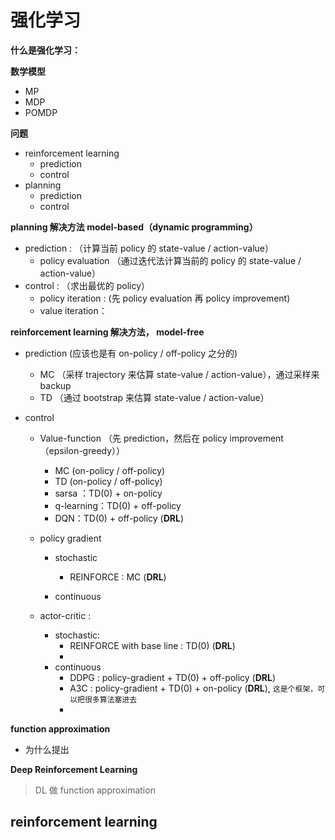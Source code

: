 # 强化学习

**什么是强化学习：**





**数学模型**

* MP
* MDP
* POMDP

**问题**

* reinforcement learning
  * prediction
  * control
* planning
  * prediction
  * control

**planning 解决方法 model-based（dynamic programming）**

* prediction : （计算当前 policy 的 state-value / action-value）
  * policy evaluation （通过迭代法计算当前的 policy 的 state-value / action-value）
* control : （求出最优的 policy）
  * policy iteration : (先 policy evaluation 再 policy improvement)
  * value iteration：

**reinforcement learning 解决方法， model-free**

* prediction (应该也是有 on-policy / off-policy 之分的)

  * MC （采样 trajectory 来估算 state-value / action-value），通过采样来 backup 
  * TD （通过 bootstrap 来估算 state-value / action-value）

* control

  * Value-function （先 prediction，然后在 policy improvement（epsilon-greedy））

    * MC (on-policy / off-policy)  
    * TD (on-policy / off-policy)
    * sarsa ：TD(0) + on-policy
    * q-learning：TD(0) + off-policy
    * DQN：TD(0) + off-policy (**DRL**)

  * policy gradient

    * stochastic
      * REINFORCE :  MC  (**DRL**)


    * continuous

  * actor-critic : 

    * stochastic:
      * REINFORCE with base line : TD(0)  (**DRL**)
      * ​
    * continuous
      * DDPG : policy-gradient + TD(0)  + off-policy (**DRL**)
      * A3C :  policy-gradient + TD(0) + on-policy   (**DRL**),   `这是个框架，可以把很多算法塞进去`
      * ​



**function approximation**

* 为什么提出



**Deep Reinforcement Learning**

> DL 做 function approximation









## reinforcement learning




